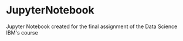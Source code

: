 # JupyterNotebook
Jupyter Notebook created for the final assignment of the Data Science IBM's course

